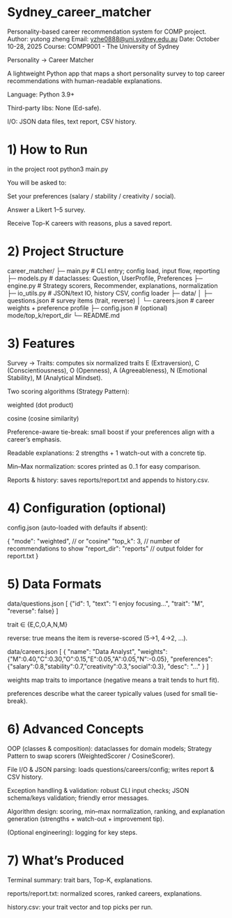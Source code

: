 # Sydney_career_matcher
Personality-based career recommendation system for COMP project.
Author: yutong zheng
Email: yzhe0888@uni.sydney.edu.au
Date: October 10-28, 2025
Course: COMP9001 - The University of Sydney

Personality → Career Matcher

A lightweight Python app that maps a short personality survey to top career recommendations with human-readable explanations.

Language: Python 3.9+

Third-party libs: None (Ed-safe).

I/O: JSON data files, text report, CSV history.

# 1) How to Run
in the project root
python3 main.py


You will be asked to:

Set your preferences (salary / stability / creativity / social).

Answer a Likert 1–5 survey.

Receive Top-K careers with reasons, plus a saved report.

# 2) Project Structure
career_matcher/
├─ main.py                # CLI entry; config load, input flow, reporting
├─ models.py              # dataclasses: Question, UserProfile, Preferences
├─ engine.py              # Strategy scorers, Recommender, explanations, normalization
├─ io_utils.py            # JSON/text IO, history CSV, config loader
├─ data/
│  ├─ questions.json      # survey items (trait, reverse)
│  └─ careers.json        # career weights + preference profile
├─ config.json            # (optional) mode/top_k/report_dir
└─ README.md


# 3) Features

Survey → Traits: computes six normalized traits
E (Extraversion), C (Conscientiousness), O (Openness), A (Agreeableness), N (Emotional Stability), M (Analytical Mindset).

Two scoring algorithms (Strategy Pattern):

weighted (dot product)

cosine (cosine similarity)

Preference-aware tie-break: small boost if your preferences align with a career’s emphasis.

Readable explanations: 2 strengths + 1 watch-out with a concrete tip.

Min–Max normalization: scores printed as 0..1 for easy comparison.

Reports & history: saves reports/report.txt and appends to history.csv.

# 4) Configuration (optional)

config.json (auto-loaded with defaults if absent):

{
  "mode": "weighted",        // or "cosine"
  "top_k": 3,                // number of recommendations to show
  "report_dir": "reports"    // output folder for report.txt
}

# 5) Data Formats
data/questions.json
[
  {"id": 1, "text": "I enjoy focusing...", "trait": "M", "reverse": false}
]


trait ∈ {E,C,O,A,N,M}

reverse: true means the item is reverse-scored (5→1, 4→2, …).

data/careers.json
[
  {
    "name": "Data Analyst",
    "weights": {"M":0.40,"C":0.30,"O":0.15,"E":0.05,"A":0.05,"N":-0.05},
    "preferences": {"salary":0.8,"stability":0.7,"creativity":0.3,"social":0.3},
    "desc": "..."
  }
]


weights map traits to importance (negative means a trait tends to hurt fit).

preferences describe what the career typically values (used for small tie-break).

# 6) Advanced Concepts 

OOP (classes & composition): dataclasses for domain models; Strategy Pattern to swap scorers (WeightedScorer / CosineScorer).

File I/O & JSON parsing: loads questions/careers/config; writes report & CSV history.

Exception handling & validation: robust CLI input checks; JSON schema/keys validation; friendly error messages.

Algorithm design: scoring, min–max normalization, ranking, and explanation generation (strengths + watch-out + improvement tip).

(Optional engineering): logging for key steps.

# 7) What’s Produced

Terminal summary: trait bars, Top-K, explanations.

reports/report.txt: normalized scores, ranked careers, explanations.

history.csv: your trait vector and top picks per run.

